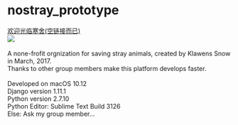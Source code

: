 # nostray_prototype
<a href="">欢迎光临寒舍(空链接而已)</a><br>
<img src="http://ww3.sinaimg.cn/large/6af89bc8gw1f8stov4xdyj204u05it8j.jpg">
<br><br>
A none-frofit orgnization for saving stray animals, created by <span style="color=red">Klawens Snow</span> in March, 2017.<br/>
Thanks to other group members make this platform develops faster.<br/><br/>Developed on macOS 10.12<br/>Django version 1.11.1<br/>Python version 2.7.10<br/>Python Editor: Sublime Text Build 3126<br/>Else: Ask my group member...